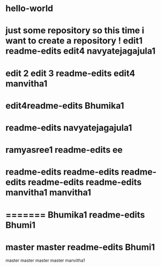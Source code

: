 # hello-world
just some repository
so this time i want to create a repository !
edit1
readme-edits
edit4
navyatejagajula1
=======
edit 2
edit 3
 readme-edits
edit4
manvitha1
=======
edit4readme-edits
Bhumika1
=======
 readme-edits
navyatejagajula1
=======
ramyasree1
 readme-edits
ee
=======
readme-edits
 readme-edits
readme-edits
 readme-edits
readme-edits
manvitha1
manvitha1
=======
=======
Bhumika1
readme-edits
Bhumi1
=======
 master
master
readme-edits
Bhumi1
=======
 master
 master
 master
 master
manvitha1
